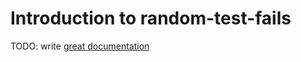 # Introduction to random-test-fails

TODO: write [great documentation](http://jacobian.org/writing/what-to-write/)
